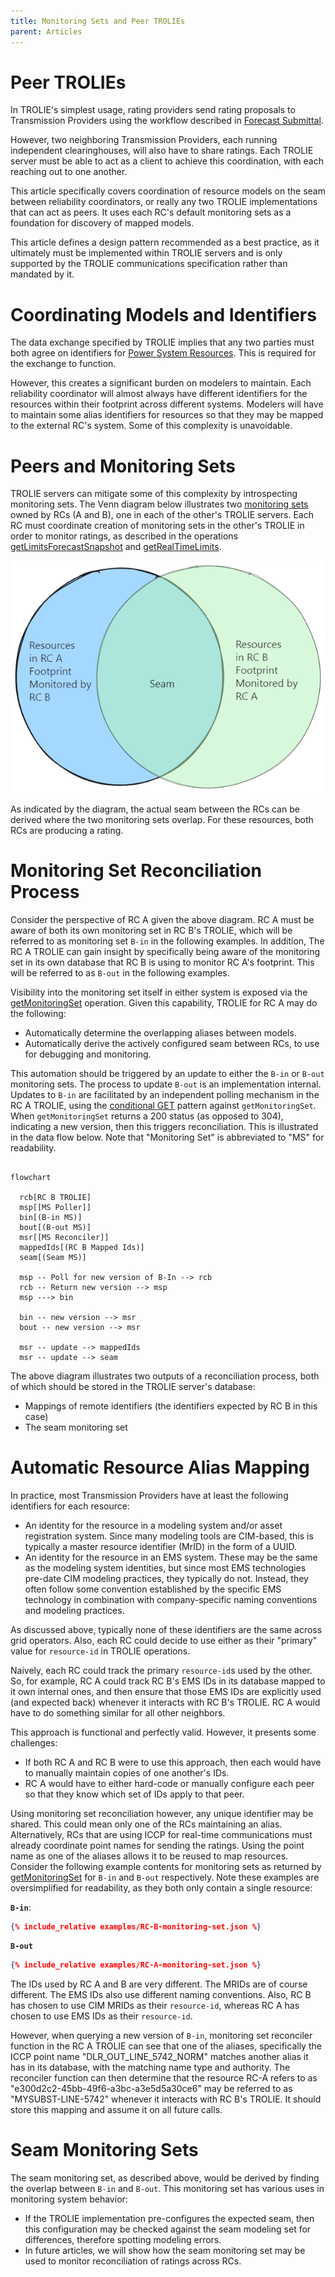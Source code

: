 ```yaml
---
title: Monitoring Sets and Peer TROLIEs
parent: Articles
---
```


# Peer TROLIEs

In TROLIE's simplest usage, rating providers send rating proposals to Transmission Providers
using the workflow described in [Forecast Submittal](../example-narratives/submitting-forecasts.md).  

However, two neighboring Transmission Providers, each running independent clearinghouses, will also
have to share ratings.  Each TROLIE server must be able to act as a client to achieve this coordination, 
with each reaching out to one another.  

This article specifically covers coordination of resource models on the seam between reliability 
coordinators, or really any two TROLIE implementations that can act as peers.  It uses each RC's 
default monitoring sets as a foundation for discovery of mapped models.  

This article defines a design pattern recommended as a best practice, as it ultimately must 
be implemented within TROLIE servers and is only supported by the TROLIE communications specification 
rather than mandated by it.  

# Coordinating Models and Identifiers
The data exchange specified by TROLIE implies that any two parties must both agree on identifiers for 
[Power System Resources](../concepts.md#power-system-resource-or-simply-resource).  This is required for 
the exchange to function.  

However, this creates a significant burden on modelers to maintain.  Each reliability coordinator will
almost always have different identifiers for the resources within their footprint across different 
systems.  Modelers will have to maintain some alias identifiers for resources so that they may be 
mapped to the external RC's system.  Some of this complexity is unavoidable.

# Peers and Monitoring Sets

TROLIE servers can mitigate some of this complexity by introspecting monitoring 
sets.  The Venn diagram below illustrates two [monitoring sets](../concepts.md#monitoring-sets) owned 
by RCs (A and B), one in each of the other's TROLIE servers.  Each RC must coordinate creation of 
monitoring sets in the other's TROLIE in order to monitor ratings, as described in the operations 
[getLimitsForecastSnapshot](../spec#tag/Forecasting/operation/getLimitsForecastSnapshot) and
[getRealTimeLimits](../spec#tag/Real-Time/operation/getRealTimeLimits).

![Peers](../images/Seam.excalidraw.png)

As indicated by the diagram, the actual seam between the RCs can be derived where the two monitoring sets
overlap.  For these resources, both RCs are producing a rating.  

# Monitoring Set Reconciliation Process

Consider the perspective of RC A given the above diagram.  RC A must be aware of both its own monitoring set
in RC B's TROLIE, which will be referred to as monitoring set `B-in` in the following examples.   In addition,
The RC A TROLIE can gain insight by specifically being aware of the monitoring set in its own database that 
RC B is using to monitor RC A's footprint.  This will be referred to as `B-out` in the following examples.  

Visibility into the monitoring set itself in either system is exposed via the 
[getMonitoringSet](../spec#tag/Monitoring-Sets/operation/getMonitoringSet) operation.  Given this capability, 
TROLIE for RC A may do the following:

* Automatically determine the overlapping aliases between models. 
* Automatically derive the actively configured seam between RCs, to use for debugging and monitoring.

This automation should be triggered by an update to either the `B-in` or `B-out` monitoring 
sets.  The process to update `B-out` is an implementation internal.  Updates to `B-in` are 
facilitated by an independent polling mechanism in the RC A TROLIE, using the 
[conditional GET](./conditional-GET.md) pattern against `getMonitoringSet`.  When 
`getMonitoringSet` returns a 200 status (as opposed to 304), indicating a new version, then this triggers 
reconciliation.  This is illustrated in the data flow below.  Note that "Monitoring Set"
is abbreviated to "MS" for readability.    

```mermaid

flowchart
   
  rcb[RC B TROLIE]  
  msp[[MS Poller]]
  bin[(B-in MS)]
  bout[(B-out MS)]
  msr[[MS Reconciler]]
  mappedIds[(RC B Mapped Ids)]
  seam[(Seam MS)]
  
  msp -- Poll for new version of B-In --> rcb
  rcb -- Return new version --> msp
  msp ---> bin

  bin -- new version --> msr
  bout -- new version --> msr

  msr -- update --> mappedIds
  msr -- update --> seam

```

The above diagram illustrates two outputs of a reconciliation process, both of which should be
stored in the TROLIE server's database:

* Mappings of remote identifiers (the identifiers expected by RC B in this case)
* The seam monitoring set

# Automatic Resource Alias Mapping
In practice, most Transmission Providers have at least the following identifiers for each resource:

* An identity for the resource in a modeling system and/or asset registration system.  Since many modeling tools are CIM-based, this is typically a master resource identifier (MrID) in the form of a UUID.  
* An identity for the resource in an EMS system.  These may be the same as the modeling system identities, but since most EMS technologies pre-date CIM modeling practices, they typically do not.  Instead, they often follow some convention established by the specific EMS technology in combination with company-specific naming conventions and modeling practices.  

As discussed above, typically none of these identifiers are the same across grid operators.  Also, each 
RC could decide to use either as their "primary" value for `resource-id` in TROLIE operations.  

Naively, each RC could track the primary `resource-id`s used by the other.  So, for example, 
RC A could track RC B's EMS IDs in its database mapped to it own internal ones, and then ensure that
those EMS IDs are explicitly used (and expected back) whenever it interacts with RC B's 
TROLIE.  RC A would have to do something similar for all other neighbors.  

This approach is functional and perfectly valid.  However, it presents some challenges:

* If both RC A and RC B were to use this approach, then each would have to manually maintain copies of one another's IDs.  
* RC A would have to either hard-code or manually configure each peer so that they know which set of IDs apply to that peer.  

Using monitoring set reconciliation however, any unique identifier may be shared.  This could mean only 
one of the RCs maintaining an alias.  Alternatively, RCs that are using ICCP for real-time 
communications must already coordinate point names for sending the ratings.  Using the point name as one of 
the aliases allows it to be reused to map resources.  Consider the following example contents for monitoring sets
as returned by [getMonitoringSet](../spec#tag/Monitoring-Sets/operation/getMonitoringSet) for `B-in` and `B-out` 
respectively.  Note these examples are oversimplified for readability, as they both only contain a single resource:

**`B-in`**:

```json
{% include_relative examples/RC-B-monitoring-set.json %}
```

**`B-out`**

```json
{% include_relative examples/RC-A-monitoring-set.json %}
```

The IDs used by RC A and B are very different.  The MRIDs are of course different.  The EMS IDs also use different
naming conventions.  Also, RC B has chosen to use CIM MRIDs as their `resource-id`, whereas RC A has chosen to 
use EMS IDs as their `resource-id`.  

However, when querying a new version of `B-in`, monitoring set reconciler function in the RC A TROLIE can see that 
one of the aliases, specifically the ICCP point name "DLR_OUT_LINE_5742_NORM" matches another alias it has in its 
database, with the matching name type and authority.  The reconciler function can then determine that the resource 
RC-A refers to as "e300d2c2-45bb-49f6-a3bc-a3e5d5a30ce6" may be referred to as "MYSUBST-LINE-5742" whenever it 
interacts with RC B's TROLIE.  It should store this mapping and assume it on all future calls.  

# Seam Monitoring Sets 
The seam monitoring set, as described above, would be derived by finding the overlap between `B-in` and 
`B-out`.  This monitoring set has various uses in monitoring system behavior:

* If the TROLIE implementation pre-configures the expected seam, then this configuration may be checked against the seam modeling set for differences, therefore spotting modeling errors.  
* In future articles, we will show how the seam monitoring set may be used to monitor reconciliation of ratings across RCs.  
